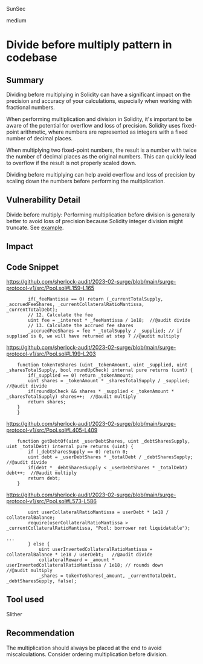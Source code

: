 SunSec

medium

# Divide before multiply pattern in codebase

## Summary
Dividing before multiplying in Solidity can have a significant impact on the precision and accuracy of your calculations, especially when working with fractional numbers.

When performing multiplication and division in Solidity, it's important to be aware of the potential for overflow and loss of precision. Solidity uses fixed-point arithmetic, where numbers are represented as integers with a fixed number of decimal places.

When multiplying two fixed-point numbers, the result is a number with twice the number of decimal places as the original numbers. This can quickly lead to overflow if the result is not properly scaled down.

Dividing before multiplying can help avoid overflow and loss of precision by scaling down the numbers before performing the multiplication. 

## Vulnerability Detail
Divide before multiply: Performing multiplication before division is generally better to avoid loss of precision because Solidity integer division might truncate.  See [example](https://gist.github.com/alexon1234/e5038a9f66136ae210be692f8803d874).


## Impact

## Code Snippet

https://github.com/sherlock-audit/2023-02-surge/blob/main/surge-protocol-v1/src/Pool.sol#L159-L165
```solidity
        if(_feeMantissa == 0) return (_currentTotalSupply, _accruedFeeShares, _currentCollateralRatioMantissa, _currentTotalDebt);
        // 12. Calculate the fee
        uint fee = _interest * _feeMantissa / 1e18;  //@audit divide
        // 13. Calculate the accrued fee shares
        _accruedFeeShares = fee * _totalSupply / _supplied; // if supplied is 0, we will have returned at step 7 //@audit multiply

```
https://github.com/sherlock-audit/2023-02-surge/blob/main/surge-protocol-v1/src/Pool.sol#L199-L203
```solidity
    function tokenToShares (uint _tokenAmount, uint _supplied, uint _sharesTotalSupply, bool roundUpCheck) internal pure returns (uint) {
        if(_supplied == 0) return _tokenAmount;
        uint shares = _tokenAmount * _sharesTotalSupply / _supplied; //@audit divide
        if(roundUpCheck && shares * _supplied < _tokenAmount * _sharesTotalSupply) shares++;  //@audit multiply
        return shares;
    }
    }
```
https://github.com/sherlock-audit/2023-02-surge/blob/main/surge-protocol-v1/src/Pool.sol#L405-L409
```solidity
    function getDebtOf(uint _userDebtShares, uint _debtSharesSupply, uint _totalDebt) internal pure returns (uint) {
        if (_debtSharesSupply == 0) return 0;
        uint debt = _userDebtShares * _totalDebt / _debtSharesSupply;    //@audit divide
        if(debt * _debtSharesSupply < _userDebtShares * _totalDebt) debt++;  //@audit multiply
        return debt;
    }
```
https://github.com/sherlock-audit/2023-02-surge/blob/main/surge-protocol-v1/src/Pool.sol#L573-L586
```solidity
        uint userCollateralRatioMantissa = userDebt * 1e18 / collateralBalance;
        require(userCollateralRatioMantissa > _currentCollateralRatioMantissa, "Pool: borrower not liquidatable");

...
        } else {
            uint userInvertedCollateralRatioMantissa = collateralBalance * 1e18 / userDebt;   //@audit divide
            collateralReward = _amount * userInvertedCollateralRatioMantissa / 1e18; // rounds down      //@audit multiply
            _shares = tokenToShares(_amount, _currentTotalDebt, _debtSharesSupply, false);
```
## Tool used
Slither

## Recommendation
The multiplication should always be placed at the end to avoid miscalculations. Consider ordering multiplication before division.